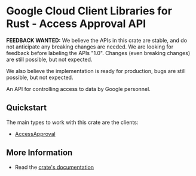 # Google Cloud Client Libraries for Rust - Access Approval API

<!-- Code generated by sidekick. DO NOT EDIT. -->

**FEEDBACK WANTED:** We believe the APIs in this crate are stable, and
do not anticipate any breaking changes are needed. We are looking for
feedback before labeling the APIs "1.0". Changes (even breaking changes)
are still possible, but not expected.

We also believe the implementation is ready for production, bugs are
still possible, but not expected.

An API for controlling access to data by Google personnel.

## Quickstart

The main types to work with this crate are the clients:

- [AccessApproval]

## More Information

- Read the [crate's documentation](https://docs.rs/google-cloud-accessapproval-v1/latest/google-cloud-accessapproval-v1)

[AccessApproval]: https://docs.rs/google-cloud-accessapproval-v1/latest/google_cloud_accessapproval_v1/client/struct.AccessApproval.html
